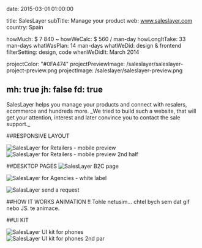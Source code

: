 date: 2015-03-01 01:00:00

title: SalesLayer
subTitle: Manage your product
web: www.saleslayer.com
country: Spain

howMuch: $ 7 840 ~
howWeCalc: $ 560 / man-day
howLongItTake: 33 man-days
whatWasPlan: 14 man-days
whatWeDid: design & frontend
filterSetting: design, code
whenWeDidIt: March 2014

projectColor: "#0FA474"
projectPreviewImage: /saleslayer/saleslayer-project-preview.png
projectImage: /saleslayer/saleslayer-preview.png

mh: true
jh: false
fd: true
---



<div id="description" class="description">
SalesLayer helps you manage your products and connect with resalers, ecommerce and hundreds more.
_We tried to build such a website, that will get your attention, interest and later convince you to contact the sale support._
</div>


##RESPONSIVE LAYOUT
<div class="portraits">
  <div class="portrait left">
    <img class="mobile-portrait"
    src="/saleslayer/mobile-portrait-retailers.png"
    srcset="/saleslayer/mobile-portrait-retailers@2x.png 2000w,
            /saleslayer/mobile-portrait-retailers.png 1280w,
            /saleslayer/mobile-portrait-retailers.png 800w,"
    sizes="100%"
    alt="SalesLayer for Retailers - mobile preview">
  </div>
  <div class="portrait right">
    <img class="mobile-portrait"
    src="/saleslayer/saleslayer-responsive-layout-2.png"
    srcset="/saleslayer/saleslayer-responsive-layout-2@2x.png 2000w,
            /saleslayer/saleslayer-responsive-layout-2.png 1280w,
            /saleslayer/saleslayer-responsive-layout-2.png 800w,"
    sizes="100%"
    alt="SalesLayer for Retailers - mobile preview 2nd half">
  </div>
</div>


##DESKTOP PAGES
<img class="container-page"
  src="/saleslayer/saleslayer-desktop-b2c.png"
  srcset="/saleslayer/saleslayer-desktop-b2c@2x.png 2000w,
          /saleslayer/saleslayer-desktop-b2c.png 1280w,
          /saleslayer/saleslayer-desktop-b2c@small.png 800w,"
  sizes="100%"
  alt="SalesLayer B2C page">

<img class="container-page"
  src="/saleslayer/saleslayer-desktop-agencies.png"
  srcset="/saleslayer/saleslayer-desktop-agencies@2x.png 2000w,
          /saleslayer/saleslayer-desktop-agencies.png 1280w,
          /saleslayer/saleslayer-desktop-agencies@small.png 800w,"
  sizes="100%"
  alt="SalesLayer for Agencies - white label">

<img class="container-page"
  src="/saleslayer/saleslayer-desktop-request.png"
  srcset="/saleslayer/saleslayer-desktop-request@2x.png 2000w,
          /saleslayer/saleslayer-desktop-request.png 1280w,
          /saleslayer/saleslayer-desktop-request@small.png 800w,"
  sizes="100%"
  alt="SalasLayer send a request">


##HOW IT WORKS ANIMATION
!! Tohle netusim... chtel bych sem dat gif nebo JS. te animace.

##UI KIT
<div class="portraits">
  <div class="portrait left">
    <img class="mobile-portrait"
    src="/saleslayer/saleslayer-ui-kit-1.png"
    srcset="/saleslayer/saleslayer-ui-kit-1@2x.png 2000w,
            /saleslayer/saleslayer-ui-kit-1.png 1280w,
            /saleslayer/saleslayer-ui-kit-1.png 800w,"
    sizes="100%"
    alt="SalesLayer UI kit for phones">
  </div>
  <div class="portrait right">
    <img class="mobile-portrait"
    src="/saleslayer/saleslayer-ui-kit-2.png"
    srcset="/saleslayer/saleslayer-ui-kit-2@2x.png 2000w,
            /saleslayer/saleslayer-ui-kit-2.png 1280w,
            /saleslayer/saleslayer-ui-kit-2.png 800w,"
    sizes="100%"
    alt="SalesLayer UI kit for phones 2nd par">
  </div>
</div>
